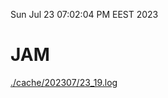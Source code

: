 Sun Jul 23 07:02:04 PM EEST 2023
# JAM
<a href='./cache/202307/23_19.log'>./cache/202307/23_19.log</a>
